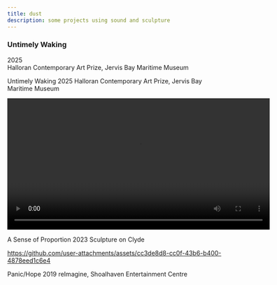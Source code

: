 ```yaml
---
title: dust
description: some projects using sound and sculpture
---
```


### Untimely Waking  
2025  
Halloran Contemporary Art Prize, Jervis Bay Maritime Museum  

<!-- <div style="padding:56.25% 0 0 0;position:relative;"><iframe src="https://player.vimeo.com/video/1061712014?title=0&amp;byline=0&amp;portrait=0&amp;badge=0&amp;autopause=0&amp;player_id=0&amp;app_id=58479" frameborder="0" allow="autoplay; fullscreen; picture-in-picture; clipboard-write; encrypted-media" style="position:absolute;top:0;left:0;width:100%;height:100%;" title="Untimely Waking, Only to Drift Off"></iframe></div><script src="https://player.vimeo.com/api/player.js"></script> -->



Untimely Waking
2025
Halloran Contemporary Art Prize, Jervis Bay Maritime Museum

<video controls width="600">
  <source src="https://github.com/user-attachments/assets/83c3cbd2-8444-4250-9878-836e12d9453b" type="video/mov">
  Your browser does not support the video tag.
</video>

A Sense of Proportion
2023
Sculpture on Clyde

https://github.com/user-attachments/assets/cc3de8d8-cc0f-43b6-b400-4878eed1c6e4


Panic/Hope
2019
reImagine, Shoalhaven Entertainment Centre
